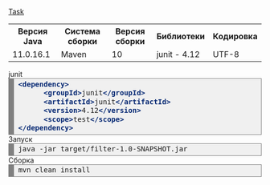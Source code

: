 <a href="https://drive.google.com/file/d/10qhGjn7biURykP8hIcT6NJHoGX-WOHUh/view">Task</a>

<table>
  <tr><th>Версия Java</th><th>Система сборки</th><th>Версия сборки</th><th>Библиотеки</th><th>Кодировка</th></tr>
  <tr><td>11.0.16.1</td><td>Maven</td><td>10</td><td>junit - 4.12</td><td>UTF-8</td></tr>
</table>

<div>junit</div>
<div style="background: #f0f0f0; overflow:auto;width:auto;border:solid gray;border-width:.1em .1em .1em .8em;padding:.2em .6em;"><pre style="margin: 0; line-height: 125%"><span style="color: #062873; font-weight: bold">&lt;dependency&gt;</span>
      <span style="color: #062873; font-weight: bold">&lt;groupId&gt;</span>junit<span style="color: #062873; font-weight: bold">&lt;/groupId&gt;</span>
      <span style="color: #062873; font-weight: bold">&lt;artifactId&gt;</span>junit<span style="color: #062873; font-weight: bold">&lt;/artifactId&gt;</span>
      <span style="color: #062873; font-weight: bold">&lt;version&gt;</span>4.12<span style="color: #062873; font-weight: bold">&lt;/version&gt;</span>
      <span style="color: #062873; font-weight: bold">&lt;scope&gt;</span>test<span style="color: #062873; font-weight: bold">&lt;/scope&gt;</span>
<span style="color: #062873; font-weight: bold">&lt;/dependency&gt;</span>
</div>

<div>Запуск
<div style="background: #f0f0f0; overflow:auto;width:auto;border:solid gray;border-width:.1em .1em .1em .8em;padding:.2em .6em;"><pre style="margin: 0; line-height: 125%">
java -jar target/filter-1.0-SNAPSHOT.jar
</pre></div>
<div>Сборка
<div style="background: #f0f0f0; overflow:auto;width:auto;border:solid gray;border-width:.1em .1em .1em .8em;padding:.2em .6em;"><pre style="margin: 0; line-height: 125%">
mvn clean install
</pre></div>
</div>



